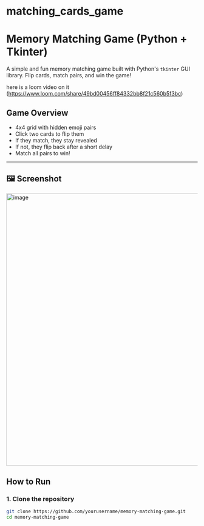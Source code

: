 # matching_cards_game

#  Memory Matching Game (Python + Tkinter)

A simple and fun memory matching game built with Python's `tkinter` GUI library. Flip cards, match pairs, and win the game!

here is a loom video on it (https://www.loom.com/share/49bd00456ff84332bb8f21c560b5f3bc)

##  Game Overview

- 4x4 grid with hidden emoji pairs
- Click two cards to flip them
- If they match, they stay revealed
- If not, they flip back after a short delay
- Match all pairs to win!

---

## 🖼️ Screenshot

<img width="785" height="716" alt="image" src="https://github.com/user-attachments/assets/66965477-39bb-491e-aadb-0158afe0949e" />



##  How to Run

### 1. Clone the repository

```bash
git clone https://github.com/yourusername/memory-matching-game.git
cd memory-matching-game

